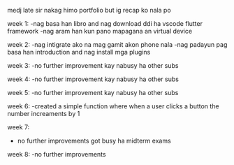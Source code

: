 medj late sir nakag himo portfolio but ig recap ko nala po

week 1:
-nag basa han libro and nag download ddi ha vscode flutter framework
-nag aram han kun pano mapagana an virtual device

week 2:
-nag intigrate ako na mag gamit akon phone nala
-nag padayun pag basa han introduction and nag install mga plugins

week 3:
-no further improvement kay nabusy ha other subs 

week 4: 
-no further improvement kay nabusy ha other subs

week 5:
-no further improvement kay nabusy ha other subs 

week 6:
-created a simple function where when a user clicks a button the number increaments by 1

week 7:
- no further improvements got busy ha midterm exams

week 8:
-no further improvements

